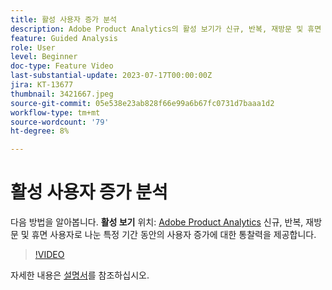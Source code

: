 ```yaml
---
title: 활성 사용자 증가 분석
description: Adobe Product Analytics의 활성 보기가 신규, 반복, 재방문 및 휴면 사용자로 분할되어 특정 기간 동안의 사용자 증가에 대한 통찰력을 제공하는 방법에 대해 알아봅니다.
feature: Guided Analysis
role: User
level: Beginner
doc-type: Feature Video
last-substantial-update: 2023-07-17T00:00:00Z
jira: KT-13677
thumbnail: 3421667.jpeg
source-git-commit: 05e538e23ab828f66e99a6b67fc0731d7baaa1d2
workflow-type: tm+mt
source-wordcount: '79'
ht-degree: 8%

---
```



# 활성 사용자 증가 분석

다음 방법을 알아봅니다. **활성 보기** 위치: [Adobe Product Analytics](../../adobe-product-analytics/adobe-product-analytics-overview.md) 신규, 반복, 재방문 및 휴면 사용자로 나눈 특정 기간 동안의 사용자 증가에 대한 통찰력을 제공합니다.

>[!VIDEO](https://video.tv.adobe.com/v/3421667/?learn=on)

자세한 내용은 [설명서](https://experienceleague.adobe.com/docs/analytics-platform/using/guided-analysis/user-growth/active.html)를 참조하십시오.
